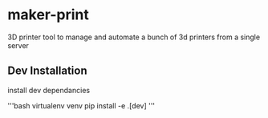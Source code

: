 # maker-print
3D printer tool to manage and automate a bunch of 3d printers from a single server

## Dev Installation
install dev dependancies

'''bash
virtualenv venv
pip install -e .[dev]
'''


